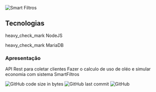 ![Smart Filtros](https://www.smartfiltros.com.br/assets/images/logo-dark.png)


## Tecnologias

heavy_check_mark NodeJS

heavy_check_mark MariaDB

### Apresentação

API Rest para coletar clientes
Fazer o calculo de uso de oléo e simular economia com sistema SmartFiltros

![GitHub code size in bytes](https://img.shields.io/github/languages/code-size/luisroxis/apismartfiltros?style=for-the-badge) ![GitHub last commit](https://img.shields.io/github/last-commit/luisroxis/apismartfiltros?style=for-the-badge) ![GitHub](https://img.shields.io/github/license/luisroxis/apismartfiltros?style=for-the-badge)

